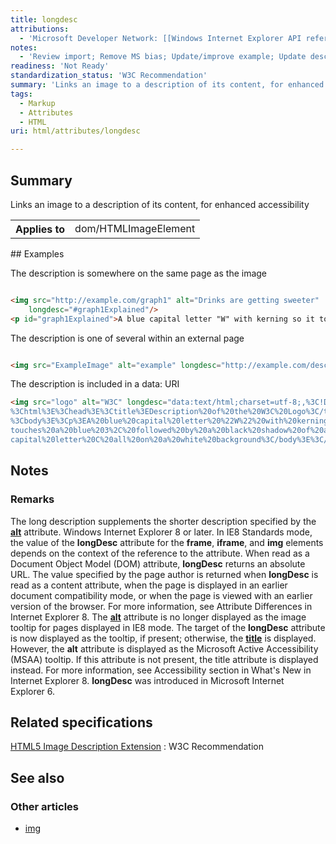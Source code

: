 ```yaml
---
title: longdesc
attributions:
  - 'Microsoft Developer Network: [[Windows Internet Explorer API reference](http://msdn.microsoft.com/en-us/library/ie/hh828809%28v=vs.85%29.aspx) Article]'
notes:
  - 'Review import; Remove MS bias; Update/improve example; Update descriptions; Fix lists & compatibility info'
readiness: 'Not Ready'
standardization_status: 'W3C Recommendation'
summary: 'Links an image to a description of its content, for enhanced accessibility'
tags:
  - Markup
  - Attributes
  - HTML
uri: html/attributes/longdesc

---
```

## <span>Summary</span>

Links an image to a description of its content, for enhanced accessibility

<table class="wikitable">
<tr>
<th>
Applies to

</th>
<td>
dom/HTMLImageElement

</td>
</tr>
</table>
## <span>Examples</span>

The description is somewhere on the same page as the image

``` html

<img src="http://example.com/graph1" alt="Drinks are getting sweeter"
    longdesc="#graph1Explained"/>
<p id="graph1Explained">A blue capital letter "W" with kerning so it touches a blue 3, followed by a black shadow of a white capital letter C all on a white background</p>

```

The description is one of several within an external page

``` html

<img src="ExampleImage" alt="example" longdesc="http://example.com/descs#item3"/>

```

The description is included in a data: URI

``` html
<img src="logo" alt="W3C" longdesc="data:text/html;charset=utf-8;,%3C!DOCTYPE%20html%3E
%3Chtml%3E%3Chead%3E%3Ctitle%3EDescription%20of%20the%20W3C%20Logo%3C/title%3E%3C/head%3E
%3Cbody%3E%3Cp%3EA%20blue%20capital%20letter%20%22W%22%20with%20kerning%20so%20it%20
touches%20a%20blue%203%2C%20followed%20by%20a%20black%20shadow%20of%20a%20white%20
capital%20letter%20C%20all%20on%20a%20white%20background%3C/body%3E%3C/html%3E"/>
```

## <span>Notes</span>

### <span>Remarks</span>

The long description supplements the shorter description specified by the [**alt**](/html/attributes/alt) attribute. Windows Internet Explorer 8 or later. In IE8 Standards mode, the value of the **longDesc** attribute for the **frame**, **iframe**, and **img** elements depends on the context of the reference to the attribute. When read as a Document Object Model (DOM) attribute, **longDesc** returns an absolute URL. The value specified by the page author is returned when **longDesc** is read as a content attribute, when the page is displayed in an earlier document compatibility mode, or when the page is viewed with an earlier version of the browser. For more information, see Attribute Differences in Internet Explorer 8. The [**alt**](/html/attributes/alt) attribute is no longer displayed as the image tooltip for pages displayed in IE8 mode. The target of the **longDesc** attribute is now displayed as the tooltip, if present; otherwise, the [**title**](/html/attributes/title) is displayed. However, the **alt** attribute is displayed as the Microsoft Active Accessibility (MSAA) tooltip. If this attribute is not present, the title attribute is displayed instead. For more information, see Accessibility section in What's New in Internet Explorer 8. **longDesc** was introduced in Microsoft Internet Explorer 6.

## <span>Related specifications</span>

[HTML5 Image Description Extension](http://www.w3.org/TR/html-longdesc/)
:   W3C Recommendation

## <span>See also</span>

### <span>Other articles</span>

-   [img](/html/elements/img)
